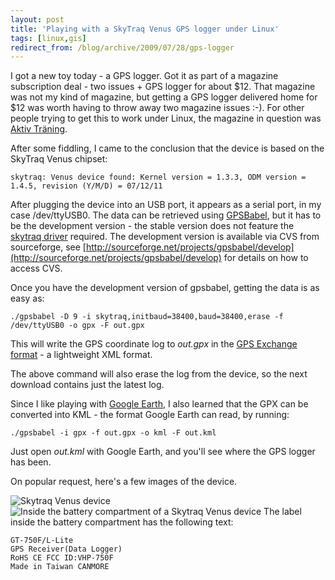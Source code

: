 ```yaml
---
layout: post
title: 'Playing with a SkyTraq Venus GPS logger under Linux'
tags: [linux,gis]
redirect_from: /blog/archive/2009/07/28/gps-logger
---
```


I got a new toy today - a GPS logger. Got it as part of a magazine
subscription deal - two issues + GPS logger for about $12. That magazine
was not my kind of magazine, but getting a GPS logger delivered home for
$12 was worth having to throw away two magazine issues :-). For other
people trying to get this to work under Linux, the magazine in question
was [Aktiv Träning](http://www.aktivtraning.se).

After some fiddling, I came to the conclusion that the device is based
on the SkyTraq Venus chipset:

    skytraq: Venus device found: Kernel version = 1.3.3, ODM version = 1.4.5, revision (Y/M/D) = 07/12/11

After plugging the device into an USB port, it appears as a serial port,
in my case /dev/ttyUSB0. The data can be retrieved using
[GPSBabel](http://www.gpsbabel.org/), but it has to be the development
version - the stable version does not feature the [skytraq
driver](http://www.gpsbabel.org/htmldoc-development/fmt_skytraq.html)
required. The development version is available via CVS from sourceforge,
see
[http://sourceforge.net/projects/gpsbabel/develop](http://sourceforge.net/projects/gpsbabel/develop)
for details on how to access CVS.

Once you have the development version of gpsbabel, getting the data is
as easy as:

    ./gpsbabel -D 9 -i skytraq,initbaud=38400,baud=38400,erase -f /dev/ttyUSB0 -o gpx -F out.gpx

This will write the GPS coordinate log to *out.gpx* in the [GPS Exchange
format](http://www.topografix.com/gpx.asp) - a lightweight XML format.

The above command will also erase the log from the device, so the next
download contains just the latest log.

Since I like playing with [Google Earth](http://earth.google.com), I
also learned that the GPX can be converted into KML - the format Google
Earth can read, by running:

    ./gpsbabel -i gpx -f out.gpx -o kml -F out.kml

Just open *out.kml* with Google Earth, and you'll see where the GPS
logger has been.

On popular request, here's a few images of the device.

![Skytraq Venus device](http://efod.se/media/blog/skytraq_venus.png)
![Inside the battery compartment of a Skytraq Venus device](http://efod.se/media/blog/skytraq_venus_inside.png)
The label inside the battery compartment has the following text:

    GT-750F/L-Lite
    GPS Receiver(Data Logger)
    RoHS CE FCC ID:VHP-750F
    Made in Taiwan CANMORE

